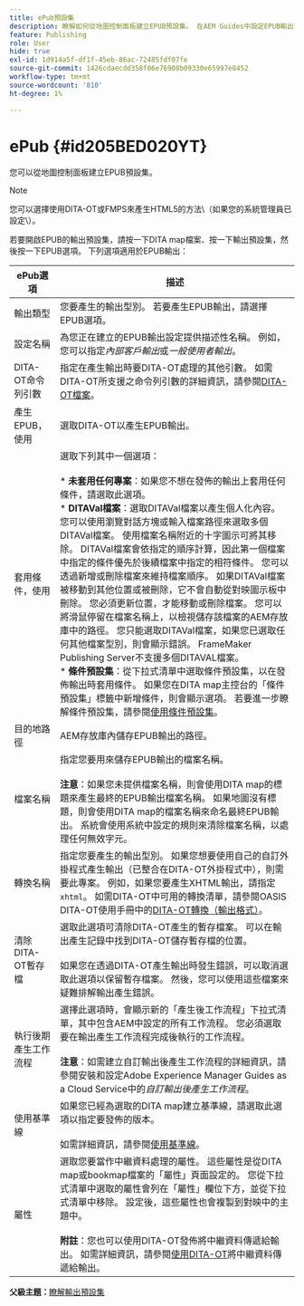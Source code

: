 ```yaml
---
title: ePub預設集
description: 瞭解如何從地圖控制面板建立EPUB預設集。 在AEM Guides中設定EPUB輸出預設集。
feature: Publishing
role: User
hide: true
exl-id: 1d914a5f-df1f-45eb-86ac-72485fdf07fe
source-git-commit: 1426cdaecdd358f06e76908b09330e65997e8452
workflow-type: tm+mt
source-wordcount: '810'
ht-degree: 1%

---
```


# ePub {#id205BED020YT}

您可以從地圖控制面板建立EPUB預設集。

>[!NOTE]
>
> 您可以選擇使用DITA-OT或FMPS來產生HTML5的方法\（如果您的系統管理員已設定\）。

若要開啟EPUB的輸出預設集，請按一下DITA map檔案、按一下輸出預設集，然後按一下EPUB選項。 下列選項適用於EPUB輸出：

| ePub選項 | 描述 |
| --- | --- |
| 輸出類型 | 您要產生的輸出型別。 若要產生EPUB輸出，請選擇EPUB選項。 |
| 設定名稱 | 為您正在建立的EPUB輸出設定提供描述性名稱。 例如，您可以指定&#x200B;_內部客戶輸出_&#x200B;或&#x200B;_一般使用者輸出_。 |
| DITA-OT命令列引數 | 指定在產生輸出時要DITA-OT處理的其他引數。 如需DITA-OT所支援之命令列引數的詳細資訊，請參閱[DITA-OT檔案](https://www.dita-ot.org/)。 |
| 產生EPUB，使用 | 選取DITA-OT以產生EPUB輸出。 |
| 套用條件，使用 | 選取下列其中一個選項： <br><br>* **未套用任何專案**：如果您不想在發佈的輸出上套用任何條件，請選取此選項。<br>* **DITAVal檔案**：選取DITAVal檔案以產生個人化內容。 您可以使用瀏覽對話方塊或輸入檔案路徑來選取多個DITAVal檔案。 使用檔案名稱附近的十字圖示可將其移除。 DITAVal檔案會依指定的順序計算，因此第一個檔案中指定的條件優先於後續檔案中指定的相符條件。 您可以透過新增或刪除檔案來維持檔案順序。 如果DITAVal檔案被移動到其他位置或被刪除，它不會自動從對映圖示板中刪除。 您必須更新位置，才能移動或刪除檔案。 您可以將滑鼠停留在檔案名稱上，以檢視儲存該檔案的AEM存放庫中的路徑。 您只能選取DITAVal檔案，如果您已選取任何其他檔案型別，則會顯示錯誤。 FrameMaker Publishing Server不支援多個DITAVAL檔案。<br>* **條件預設集**：從下拉式清單中選取條件預設集，以在發佈輸出時套用條件。 如果您在DITA map主控台的「條件預設集」標籤中新增條件，則會顯示選項。 若要進一步瞭解條件預設集，請參閱[使用條件預設集](generate-output-use-condition-presets.md#id1825FL004PN)。 |
| 目的地路徑 | AEM存放庫內儲存EPUB輸出的路徑。 |
| 檔案名稱 | 指定您要用來儲存EPUB輸出的檔案名稱。<br><br>**注意**：如果您未提供檔案名稱，則會使用DITA map的標題來產生最終的EPUB輸出檔案名稱。 如果地圖沒有標題，則會使用DITA map的檔案名稱來命名最終EPUB輸出。 系統會使用系統中設定的規則來清除檔案名稱，以處理任何無效字元。 |
| 轉換名稱 | 指定您要產生的輸出型別。 如果您想要使用自己的自訂外掛程式產生輸出（已整合在DITA-OT外掛程式中），則需要此專案。 例如，如果您要產生XHTML輸出，請指定`xhtml`。 如需DITA-OT中可用的轉換清單，請參閱OASIS DITA-OT使用手冊中的[DITA-OT轉換（輸出格式）](http://www.dita-ot.org/2.3/user-guide/AvailableTransforms.md)。 |
| 清除DITA-OT暫存檔 | 選取此選項可清除DITA-OT產生的暫存檔案。 可以在輸出產生記錄中找到DITA-OT儲存暫存檔的位置。<br><br>如果您在透過DITA-OT產生輸出時發生錯誤，可以取消選取此選項以保留暫存檔案。 然後，您可以使用這些檔案來疑難排解輸出產生錯誤。 |
| 執行後期產生工作流程 | 選擇此選項時，會顯示新的「產生後工作流程」下拉式清單，其中包含AEM中設定的所有工作流程。 您必須選取要在輸出產生工作流程完成後執行的工作流程。<br><br>**注意**：如需建立自訂輸出後產生工作流程的詳細資訊，請參閱安裝和設定Adobe Experience Manager Guides as a Cloud Service中的&#x200B;_自訂輸出後產生工作流程_。 |
| 使用基準線 | 如果您已經為選取的DITA map建立基準線，請選取此選項以指定要發佈的版本。<br><br>如需詳細資訊，請參閱[使用基準線](generate-output-use-baseline-for-publishing.md#id1825FI0J0PF)。 |
| 屬性 | 選取您要當作中繼資料處理的屬性。 這些屬性是從DITA map或bookmap檔案的「屬性」頁面設定的。 您從下拉式清單中選取的屬性會列在「屬性」欄位下方，並從下拉式清單中移除。 設定後，這些屬性也會複製到對映中的主題中。<br><br>**附註**：您也可以使用DITA-OT發佈將中繼資料傳遞給輸出。 如需詳細資訊，請參閱[使用DITA-OT](pass-metadata-dita-ot.md#id21BJ00QD0XA)將中繼資料傳遞給輸出。 |

**父級主題：**[&#x200B;瞭解輸出預設集](generate-output-understand-presets.md)
